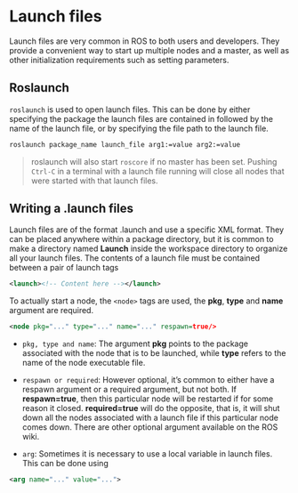 # Launch files

Launch files are very common in ROS to both users and developers. They provide a convenient way to start up multiple nodes and a master, as well as other initialization requirements such as setting parameters.

## Roslaunch
`roslaunch` is used to open launch files. This can be done by either specifying the package the launch files are contained in followed by the name of the launch file, or by specifying the file path to the launch file.

```bash
roslaunch package_name launch_file arg1:=value arg2:=value
````

>roslaunch will also start `roscore` if no master has been set. Pushing `Ctrl-C` in a terminal with a launch file running will close all nodes that were started with that launch files.


## Writing a .launch files

Launch files are of the format .launch and use a specific XML format. They can be placed anywhere within a package directory, but it is common to make a directory named **Launch** inside the workspace directory to organize all your launch files. The contents of a launch file must be contained between a pair of launch tags
```xml
<launch><!-- Content here --></launch>
```
To actually start a node, the `<node>` tags are used, the **pkg**, **type** and **name** argument are required.

```xml
<node pkg="..." type="..." name="..." respawn=true/>
```
* `pkg, type and name`: The argument **pkg** points to the package associated with the node that is to be launched, while **type** refers to the name of the node executable file.

* `respawn or required`: However optional, it’s common to either have a respawn argument or a required argument, but not both. If **respawn=true**, then this particular node will be restarted if for some reason it closed. **required=true** will do the opposite, that is, it will shut down all the nodes associated with a launch file if this particular node comes down. There are other optional argument available on the ROS wiki.

* `arg`: Sometimes it is necessary to use a local variable in launch files. This can be done using

```xml
<arg name="..." value="...">
```

